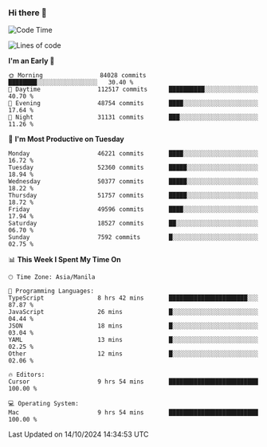 ### Hi there 👋

<!--START_SECTION:waka-->
![Code Time](http://img.shields.io/badge/Code%20Time-5%2C640%20hrs%2011%20mins-blue)

![Lines of code](https://img.shields.io/badge/From%20Hello%20World%20I%27ve%20Written-121.5%20million%20lines%20of%20code-blue)

**I'm an Early 🐤** 

```text
🌞 Morning                84028 commits       ████████░░░░░░░░░░░░░░░░░   30.40 % 
🌆 Daytime                112517 commits      ██████████░░░░░░░░░░░░░░░   40.70 % 
🌃 Evening                48754 commits       ████░░░░░░░░░░░░░░░░░░░░░   17.64 % 
🌙 Night                  31131 commits       ███░░░░░░░░░░░░░░░░░░░░░░   11.26 % 
```
📅 **I'm Most Productive on Tuesday** 

```text
Monday                   46221 commits       ████░░░░░░░░░░░░░░░░░░░░░   16.72 % 
Tuesday                  52360 commits       █████░░░░░░░░░░░░░░░░░░░░   18.94 % 
Wednesday                50377 commits       █████░░░░░░░░░░░░░░░░░░░░   18.22 % 
Thursday                 51757 commits       █████░░░░░░░░░░░░░░░░░░░░   18.72 % 
Friday                   49596 commits       ████░░░░░░░░░░░░░░░░░░░░░   17.94 % 
Saturday                 18527 commits       ██░░░░░░░░░░░░░░░░░░░░░░░   06.70 % 
Sunday                   7592 commits        █░░░░░░░░░░░░░░░░░░░░░░░░   02.75 % 
```


📊 **This Week I Spent My Time On** 

```text
🕑︎ Time Zone: Asia/Manila

💬 Programming Languages: 
TypeScript               8 hrs 42 mins       ██████████████████████░░░   87.87 % 
JavaScript               26 mins             █░░░░░░░░░░░░░░░░░░░░░░░░   04.44 % 
JSON                     18 mins             █░░░░░░░░░░░░░░░░░░░░░░░░   03.04 % 
YAML                     13 mins             █░░░░░░░░░░░░░░░░░░░░░░░░   02.25 % 
Other                    12 mins             █░░░░░░░░░░░░░░░░░░░░░░░░   02.06 % 

🔥 Editors: 
Cursor                   9 hrs 54 mins       █████████████████████████   100.00 % 

💻 Operating System: 
Mac                      9 hrs 54 mins       █████████████████████████   100.00 % 
```


 Last Updated on 14/10/2024 14:34:53 UTC
<!--END_SECTION:waka-->


<!--
**rad182/rad182** is a ✨ _special_ ✨ repository because its `README.md` (this file) appears on your GitHub profile.

Here are some ideas to get you started:

- 🔭 I’m currently working on ...
- 🌱 I’m currently learning ...
- 👯 I’m looking to collaborate on ...
- 🤔 I’m looking for help with ...
- 💬 Ask me about ...
- 📫 How to reach me: ...
- 😄 Pronouns: ...
- ⚡ Fun fact: ...
-->
